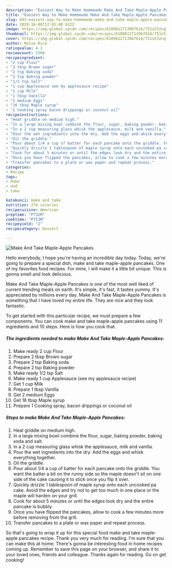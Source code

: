 ```yaml
---
description: "Easiest Way to Make Homemade Make And Take Maple-Apple Pancakes"
title: "Easiest Way to Make Homemade Make And Take Maple-Apple Pancakes"
slug: 693-easiest-way-to-make-homemade-make-and-take-maple-apple-pancakes
date: 2020-10-06T12:01:00.632Z
image: https://img-global.cpcdn.com/recipes/6109612713967616/751x532cq70/make-and-take-maple-apple-pancakes-recipe-main-photo.jpg
thumbnail: https://img-global.cpcdn.com/recipes/6109612713967616/751x532cq70/make-and-take-maple-apple-pancakes-recipe-main-photo.jpg
cover: https://img-global.cpcdn.com/recipes/6109612713967616/751x532cq70/make-and-take-maple-apple-pancakes-recipe-main-photo.jpg
author: Rosie Rice
ratingvalue: 4.1
reviewcount: 2500
recipeingredient:
- "2 cup Flour"
- "2 tbsp Brown sugar"
- "2 tsp Baking soda"
- "2 tsp Baking powder"
- "1/2 tsp Salt"
- "1 cup Applesauce see my applesauce recipe"
- "1 cup Milk"
- "1 tbsp Vanilla"
- "2 medium Eggs"
- "16 tbsp Maple syrup"
- "1 Cooking spray bacon drippings or coconut oil"
recipeinstructions:
- "Heat griddle on medium high."
- "In a large mixing bowl combine the flour, sugar, baking powder, baking soda and salt."
- "In a 2 cup measuring glass whisk the applesauce, milk and vanilla."
- "Pour the wet ingredients into the dry. Add the eggs and whisk everything together."
- "Oil the griddle."
- "Pour about 1/4 a cup of batter for each pancake onto the griddle. You want the batter a bit on the runny side so the maple doesn&#39;t sit on one side of the cake causing it to stick once you flip it over."
- "Quickly drizzle 1 tablespoon of maple syrup onto each uncooked pa cake. Avoid the edges and try not to get too much in one place or the maple will harden on your grill."
- "Cook for about 5 minutes or until the edges look dry and the entire pancake is bubbly."
- "Once you have flipped the pancakes, allow to cook a few minutes more before removing from the grill."
- "Transfer pancakes to a plate or wax paper and repeat process."
categories:
- Recipe
tags:
- make
- and
- take

katakunci: make and take 
nutrition: 274 calories
recipecuisine: American
preptime: "PT32M"
cooktime: "PT53M"
recipeyield: "2"
recipecategory: Dessert

---
```



![Make And Take Maple-Apple Pancakes](https://img-global.cpcdn.com/recipes/6109612713967616/751x532cq70/make-and-take-maple-apple-pancakes-recipe-main-photo.jpg)

Hello everybody, I hope you're having an incredible day today. Today, we're going to prepare a special dish, make and take maple-apple pancakes. One of my favorites food recipes. For mine, I will make it a little bit unique. This is gonna smell and look delicious.

Make And Take Maple-Apple Pancakes is one of the most well liked of current trending meals on earth. It's simple, it's fast, it tastes yummy. It's appreciated by millions every day. Make And Take Maple-Apple Pancakes is something that I have loved my entire life. They are nice and they look fantastic.




To get started with this particular recipe, we must prepare a few components. You can cook make and take maple-apple pancakes using 11 ingredients and 10 steps. Here is how you cook that.

<!--inarticleads1-->

##### The ingredients needed to make Make And Take Maple-Apple Pancakes:

1. Make ready 2 cup Flour
1. Prepare 2 tbsp Brown sugar
1. Prepare 2 tsp Baking soda
1. Prepare 2 tsp Baking powder
1. Make ready 1/2 tsp Salt
1. Make ready 1 cup Applesauce (see my applesauce recipe)
1. Get 1 cup Milk
1. Prepare 1 tbsp Vanilla
1. Get 2 medium Eggs
1. Get 16 tbsp Maple syrup
1. Prepare 1 Cooking spray, bacon drippings or coconut oil




<!--inarticleads2-->

##### Steps to make Make And Take Maple-Apple Pancakes:

1. Heat griddle on medium high.
1. In a large mixing bowl combine the flour, sugar, baking powder, baking soda and salt.
1. In a 2 cup measuring glass whisk the applesauce, milk and vanilla.
1. Pour the wet ingredients into the dry. Add the eggs and whisk everything together.
1. Oil the griddle.
1. Pour about 1/4 a cup of batter for each pancake onto the griddle. You want the batter a bit on the runny side so the maple doesn&#39;t sit on one side of the cake causing it to stick once you flip it over.
1. Quickly drizzle 1 tablespoon of maple syrup onto each uncooked pa cake. Avoid the edges and try not to get too much in one place or the maple will harden on your grill.
1. Cook for about 5 minutes or until the edges look dry and the entire pancake is bubbly.
1. Once you have flipped the pancakes, allow to cook a few minutes more before removing from the grill.
1. Transfer pancakes to a plate or wax paper and repeat process.




So that's going to wrap it up for this special food make and take maple-apple pancakes recipe. Thank you very much for reading. I'm sure that you can make this at home. There's gonna be interesting food in home recipes coming up. Remember to save this page on your browser, and share it to your loved ones, friends and colleague. Thanks again for reading. Go on get cooking!

